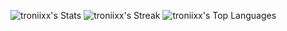 ![troniixx's Stats](https://github-readme-stats.vercel.app/api?username=troniixx&theme=midnight-purple&show_icons=true&hide_border=true&count_private=true)
![troniixx's Streak](https://github-readme-streak-stats.herokuapp.com/?user=troniixx&theme=midnight-purple&hide_border=true)
![troniixx's Top Languages](https://github-readme-stats.vercel.app/api/top-langs/?username=troniixx&theme=midnight-purple&show_icons=true&hide_border=true&layout=compact)
